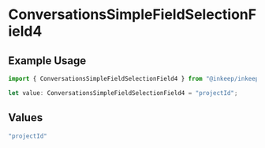 # ConversationsSimpleFieldSelectionField4

## Example Usage

```typescript
import { ConversationsSimpleFieldSelectionField4 } from "@inkeep/inkeep-analytics/models/components";

let value: ConversationsSimpleFieldSelectionField4 = "projectId";
```

## Values

```typescript
"projectId"
```